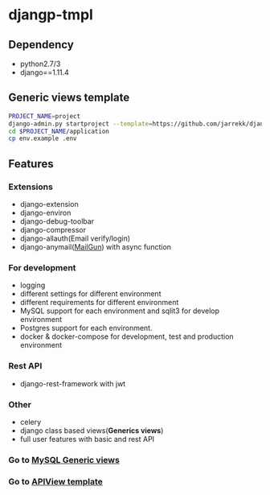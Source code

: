 # djangp-tmpl

## Dependency

* python2.7/3
* django==1.11.4

## Generic views template

``` bash
PROJECT_NAME=project
django-admin.py startproject --template=https://github.com/jarrekk/django-tmpl/archive/master.zip --extension=example,py,ini $PROJECT_NAME
cd $PROJECT_NAME/application
cp env.example .env
```

## Features

### Extensions

* django-extension
* django-environ
* django-debug-toolbar
* django-compressor
* django-allauth(Email verify/login)
* django-anymail([MailGun](https://www.mailgun.com/)) with async function

### For development

* logging
* different settings for different environment
* different requirements for different environment
* MySQL support for each environment and sqlit3 for develop environment
* Postgres support for each environment.
* docker & docker-compose for development, test and production environment

### Rest API

* django-rest-framework with jwt

### Other

* celery
* django class based views(**Generics views**)
* full user features with basic and rest API

### Go to [MySQL Generic views](https://github.com/jarrekk/django-tmpl/tree/GenericView_MySQL)
### Go to [APIView template](https://github.com/jarrekk/django-tmpl/tree/APIView)

